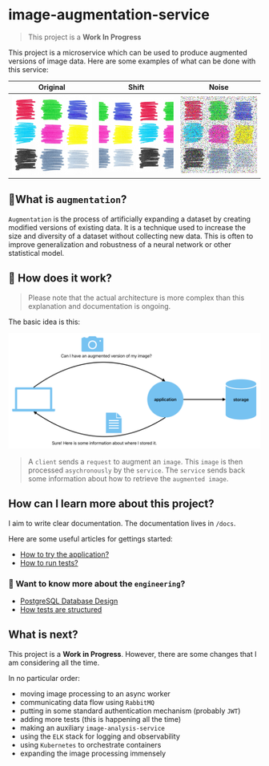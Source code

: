 # image-augmentation-service
> This project is a **Work In Progress**

This project is a microservice which can be used to produce augmented versions of image data.
Here are some examples of what can be done with this service:

| Original                                             | Shift                                           | Noise |
|------------------------------------------------------|-------------------------------------------------| ---- |
| ![Original](tests/data/colour-scribbles-256x256.png) | ![shift](docs/assets/images/examples/shift.png) | ![Noise](docs/assets/images/examples/rainbow-noise.png) |

## 🔮What is `augmentation`?
`Augmentation` is the process of artificially expanding a dataset by creating modified versions of existing data. It is a technique used to increase the size and diversity of a dataset without collecting new data. This is often to improve generalization and robustness of a neural network or other statistical model.

## 🙈 How does it work?
> Please note that the actual architecture is more complex than this explanation and documentation is ongoing.

The basic idea is this:

![image](docs/assets/images/high_level_idea.png)

> A `client` sends a `request` to augment an `image`. This `image` is then processed `asychronously` by the `service`. The `service` sends back some information about how to retrieve the `augmented image`.

## How can I learn more about this project?

I aim to write clear documentation. 
The documentation lives in `/docs`.

Here are some useful articles for gettings started:
- [How to try the application?](docs/how-to/try-the-application.md)
- [How to run tests?](docs/how-to/run-tests.md)

### 🧠 Want to know more about the `engineering`?
- [PostgreSQL Database Design](docs/engineering/transactions_database/transactions_database.md)
- [How tests are structured](docs/engineering/testing/_testing.md)

## What is next?
This project is a **Work in Progress**.
However, there are some changes that I am considering all the time.

In no particular order:
- moving image processing to an async worker
- communicating data flow using `RabbitMQ`
- putting in some standard authentication mechanism (probably `JWT`)
- adding more tests (this is happening all the time)
- making an auxiliary `image-analysis-service`
- using the `ELK` stack for logging and observability
- using `Kubernetes` to orchestrate containers
- expanding the image processing immensely